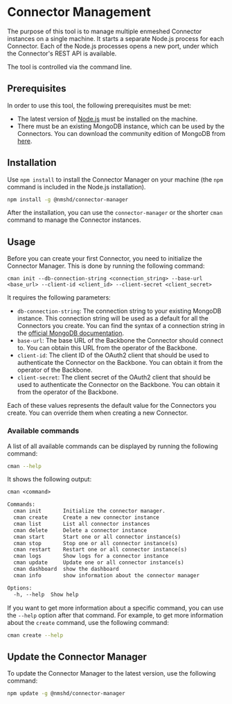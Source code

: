 # Connector Management

The purpose of this tool is to manage multiple enmeshed Connector instances on a single machine. It starts a separate Node.js process for each Connector. Each of the Node.js processes opens a new port, under which the Connector's REST API is available.

The tool is controlled via the command line.

## Prerequisites

In order to use this tool, the following prerequisites must be met:

- The latest version of [Node.js](https://nodejs.org/en/download) must be installed on the machine.
- There must be an existing MongoDB instance, which can be used by the Connectors. You can download the community edition of MongoDB from [here]().

## Installation

Use `npm install` to install the Connector Manager on your machine (the `npm` command is included in the Node.js installation).

```bash
npm install -g @nmshd/connector-manager
```

After the installation, you can use the `connector-manager` or the shorter `cman` command to manage the Connector instances.

## Usage

Before you can create your first Connector, you need to initialize the Connector Manager. This is done by running the following command:

```text
cman init --db-connection-string <connection_string> --base-url <base_url> --client-id <client_id> --client-secret <client_secret>
```

It requires the following parameters:

- `db-connection-string`: The connection string to your existing MongoDB instance. This connection string will be used as a default for all the Connectors you create.
  You can find the syntax of a connection string in the [official MongoDB documentation](https://www.mongodb.com/docs/manual/reference/connection-string/#srv-connection-format).
- `base-url`: The base URL of the Backbone the Connector should connect to. You can obtain this URL from the operator of the Backbone.
- `client-id`: The client ID of the OAuth2 client that should be used to authenticate the Connector on the Backbone. You can obtain it from the operator of the Backbone.
- `client-secret`: The client secret of the OAuth2 client that should be used to authenticate the Connector on the Backbone. You can obtain it from the operator of the Backbone.

Each of these values represents the default value for the Connectors you create. You can override them when creating a new Connector.

### Available commands

A list of all available commands can be displayed by running the following command:

```bash
cman --help
```

It shows the following output:

```txt
cman <command>

Commands:
  cman init       Initialize the connector manager.
  cman create     Create a new connector instance
  cman list       List all connector instances
  cman delete     Delete a connector instance
  cman start      Start one or all connector instance(s)
  cman stop       Stop one or all connector instance(s)
  cman restart    Restart one or all connector instance(s)
  cman logs       Show logs for a connector instance
  cman update     Update one or all connector instance(s)
  cman dashboard  show the dashboard
  cman info       show information about the connector manager

Options:
  -h, --help  Show help                                                [boolean]
```

If you want to get more information about a specific command, you can use the `--help` option after that command. For example, to get more information about the `create` command, use the following command:

```bash
cman create --help
```

## Update the Connector Manager

To update the Connector Manager to the latest version, use the following command:

```bash
npm update -g @nmshd/connector-manager
```
